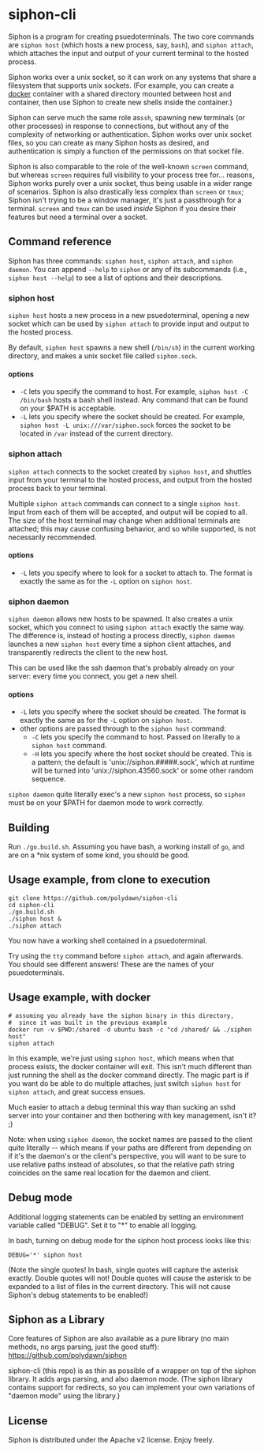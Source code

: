 siphon-cli
==========

Siphon is a program for creating psuedoterminals.  The two core commands are `siphon host` (which hosts a new process, say, `bash`), and `siphon attach`, which attaches the input and output of your current terminal to the hosted process.
  
Siphon works over a unix socket, so it can work on any systems that share a filesystem that supports unix sockets.  (For example, you can create a [docker](https://www.docker.io/) container with a shared directory mounted between host and container, then use Siphon to create new shells inside the container.)

Siphon can serve much the same role as`ssh`, spawning new terminals (or other processes) in response to connections, but without any of the complexity of networking or authentication.  Siphon works over unix socket files, so you can create as many Siphon hosts as desired, and authentication is simply a function of the permissions on that socket file.

Siphon is also comparable to the role of the well-known `screen` command, but whereas `screen` requires full visibility to your process tree for... reasons, Siphon works purely over a unix socket, thus being usable in a wider range of scenarios.  Siphon is also drastically less complex than `screen` or `tmux`; Siphon isn't trying to be a window manager, it's just a passthrough for a terminal.  `screen` and `tmux` can be used *inside* Siphon if you desire their features but need a terminal over a socket.



Command reference
-----------------

Siphon has three commands: `siphon host`, `siphon attach`, and `siphon daemon`.  You can append `--help` to `siphon` or any of its subcommands (i.e., `siphon host --help`) to see a list of options and their descriptions.


### siphon host

`siphon host` hosts a new process in a new psuedoterminal, opening a new socket which can be used by `siphon attach` to provide input and output to the hosted process.

By default, `siphon host` spawns a new shell (`/bin/sh`) in the current working directory, and makes a unix socket file called `siphon.sock`.

#### options

 * `-C` lets you specify the command to host.  For example, `siphon host -C /bin/bash` hosts a bash shell instead.  Any command that can be found on your $PATH is acceptable.
 * `-L` lets you specify where the socket should be created.  For example, `siphon host -L unix:///var/siphon.sock` forces the socket to be located in `/var` instead of the current directory.


### siphon attach

`siphon attach` connects to the socket created by `siphon host`, and shuttles input from your terminal to the hosted process, and output from the hosted process back to your terminal.

Multiple `siphon attach` commands can connect to a single `siphon host`.  Input from each of them will be accepted, and output will be copied to all.  The size of the host terminal may change when additional terminals are attached; this may cause confusing behavior, and so while supported, is not necessarily recommended.

#### options

 * `-L` lets you specify where to look for a socket to attach to.  The format is exactly the same as for the `-L` option on `siphon host`.


### siphon daemon

`siphon daemon` allows new hosts to be spawned.  It also creates a unix socket, which you connect to using `siphon attach` exactly the same way.  The difference is, instead of hosting a process directly, `siphon daemon` launches a new `siphon host` every time a siphon client attaches, and transparently redirects the client to the new host.

This can be used like the ssh daemon that's probably already on your server: every time you connect, you get a new shell.

#### options
 * `-L` lets you specify where the socket should be created.  The format is exactly the same as for the `-L` option on `siphon host`.
 * other options are passed through to the `siphon host` command:
   * `-C` lets you specify the command to host.  Passed on literally to a `siphon host` command.
   * `-H` lets you specify where the host socket should be created.  This is a pattern; the default is 'unix://siphon.#####.sock', which at runtime will be turned into 'unix://siphon.43560.sock' or some other random sequence.

`siphon daemon` quite literally exec's a new `siphon host` process, so `siphon` must be on your $PATH for daemon mode to work correctly.



Building
--------

Run `./go.build.sh`.  Assuming you have bash, a working install of `go`, and are on a *nix system of some kind, you should be good.



Usage example, from clone to execution
--------------------------------------

```
git clone https://github.com/polydawn/siphon-cli
cd siphon-cli
./go.build.sh
./siphon host &
./siphon attach
```

You now have a working shell contained in a psuedoterminal.

Try using the `tty` command before `siphon attach`, and again afterwards.  You should see different answers!  These are the names of your psuedoterminals.



Usage example, with docker
--------------------------

```
# assuming you already have the siphon binary in this directory,
#  since it was built in the previous example
docker run -v $PWD:/shared -d ubuntu bash -c "cd /shared/ && ./siphon host"
siphon attach
```

In this example, we're just using `siphon host`, which means when that process exists, the docker container will exit.  This isn't much different than just running the shell as the docker command directly.  The magic part is if you want do be able to do multiple attaches, just switch `siphon host` for `siphon attach`, and great success ensues.

Much easier to attach a debug terminal this way than sucking an sshd server into your container and then bothering with key management, isn't it?  ;)

Note: when using `siphon daemon`, the socket names are passed to the client quite literally -- which means if your paths are different from depending on if it's the daemon's or the client's perspective, you will want to be sure to use relative paths instead of absolutes, so that the relative path string coincides on the same real location for the daemon and client.



Debug mode
----------

Additional logging statements can be enabled by setting an environment variable called "DEBUG".  Set it to "*" to enable all logging.

In bash, turning on debug mode for the siphon host process looks like this:

```
DEBUG='*' siphon host
```

(Note the single quotes!  In bash, single quotes will capture the asterisk exactly.  Double quotes will not!  Double quotes will cause the asterisk to be expanded to a list of files in the current directory.  This will not cause Siphon's debug statements to be enabled!)



Siphon as a Library
-------------------

Core features of Siphon are also available as a pure library (no main methods, no args parsing, just the good stuff): https://github.com/polydawn/siphon

siphon-cli (this repo) is as thin as possible of a wrapper on top of the siphon library.  It adds args parsing, and also daemon mode.  (The siphon library contains support for redirects, so you can implement your own variations of "daemon mode" using the library.)



License
-------

Siphon is distributed under the Apache v2 license.  Enjoy freely.



